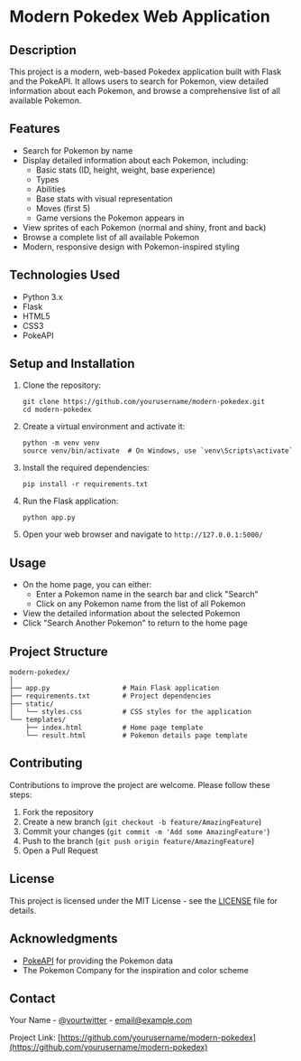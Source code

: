 # Modern Pokedex Web Application

## Description
This project is a modern, web-based Pokedex application built with Flask and the PokeAPI. It allows users to search for Pokemon, view detailed information about each Pokemon, and browse a comprehensive list of all available Pokemon.

## Features
- Search for Pokemon by name
- Display detailed information about each Pokemon, including:
  - Basic stats (ID, height, weight, base experience)
  - Types
  - Abilities
  - Base stats with visual representation
  - Moves (first 5)
  - Game versions the Pokemon appears in
- View sprites of each Pokemon (normal and shiny, front and back)
- Browse a complete list of all available Pokemon
- Modern, responsive design with Pokemon-inspired styling

## Technologies Used
- Python 3.x
- Flask
- HTML5
- CSS3
- PokeAPI

## Setup and Installation
1. Clone the repository:
   ```
   git clone https://github.com/yourusername/modern-pokedex.git
   cd modern-pokedex
   ```

2. Create a virtual environment and activate it:
   ```
   python -m venv venv
   source venv/bin/activate  # On Windows, use `venv\Scripts\activate`
   ```

3. Install the required dependencies:
   ```
   pip install -r requirements.txt
   ```

4. Run the Flask application:
   ```
   python app.py
   ```

5. Open your web browser and navigate to `http://127.0.0.1:5000/`

## Usage
- On the home page, you can either:
  - Enter a Pokemon name in the search bar and click "Search"
  - Click on any Pokemon name from the list of all Pokemon
- View the detailed information about the selected Pokemon
- Click "Search Another Pokemon" to return to the home page

## Project Structure
```
modern-pokedex/
│
├── app.py                  # Main Flask application
├── requirements.txt        # Project dependencies
├── static/
│   └── styles.css          # CSS styles for the application
└── templates/
    ├── index.html          # Home page template
    └── result.html         # Pokemon details page template
```

## Contributing
Contributions to improve the project are welcome. Please follow these steps:
1. Fork the repository
2. Create a new branch (`git checkout -b feature/AmazingFeature`)
3. Commit your changes (`git commit -m 'Add some AmazingFeature'`)
4. Push to the branch (`git push origin feature/AmazingFeature`)
5. Open a Pull Request

## License
This project is licensed under the MIT License - see the [LICENSE](LICENSE) file for details.

## Acknowledgments
- [PokeAPI](https://pokeapi.co/) for providing the Pokemon data
- The Pokemon Company for the inspiration and color scheme

## Contact
Your Name - [@yourtwitter](https://twitter.com/yourtwitter) - email@example.com

Project Link: [https://github.com/yourusername/modern-pokedex](https://github.com/yourusername/modern-pokedex)

